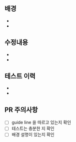## 배경
-
-

## 수정내용
-
-

## 테스트 이력
-
-

## PR 주의사항
- [ ] guide line 을 따르고 있는지 확인
- [ ] 테스트는 충분한 지 확인
- [ ] 배경 설명이 있는지 확인
